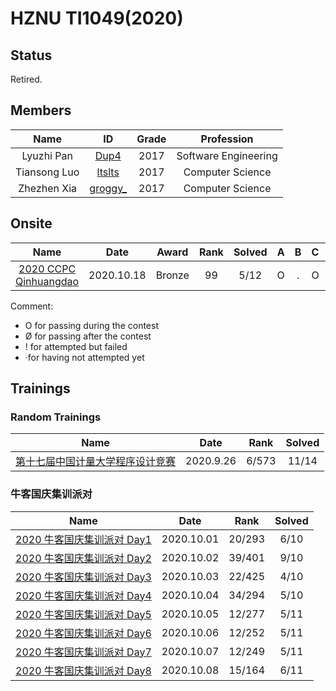 # HZNU TI1049(2020)

## Status

Retired.

## Members

|     Name     |                      ID                      | Grade |      Profession      |
| :----------: | :------------------------------------------: | :---: | :------------------: |
|  Lyuzhi Pan  | [Dup4](https://codeforces.com/profile/Dup4)  | 2017  | Software Engineering |
| Tiansong Luo | [ltslts](https://codeforces.com/profile/lts) | 2017  |   Computer Science   |
| Zhezhen Xia  |                 [groggy\_]()                 | 2017  |   Computer Science   |

## Onsite

|                                   Name                                    |    Date    | Award  | Rank  | Solved |   A   |   B   |   C   |   D   |   E   |   F   |   G   |   H   |   I   |   J   |   K   |   L   |   M   |
| :-----------------------------------------------------------------------: | :--------: | :----: | :---: | :----: | :---: | :---: | :---: | :---: | :---: | :---: | :---: | :---: | :---: | :---: | :---: | :---: | :---: |
| [2020 CCPC Qinhuangdao](./2020/onsite/6th-CCPC-Qinhuangdao-Site/index.md) | 2020.10.18 | Bronze |  99   |  5/12  |   O   |   .   |   O   |   .   |   O   |   O   |   O   |   .   |   .   |   .   |   .   |   .   |

Comment:

* O for passing during the contest
* Ø for passing after the contest
* ! for attempted but failed
* ·for having not attempted yet

## Trainings

### Random Trainings

|                                        Name                                        |   Date    | Rank  | Solved |
| :--------------------------------------------------------------------------------: | :-------: | :---: | :----: |
| [第十七届中国计量大学程序设计竞赛](./2020/random-trainings/17th-cjlu-cpc/index.md) | 2020.9.26 | 6/573 | 11/14  |

### 牛客国庆集训派对

|                                          Name                                           |    Date    |  Rank  | Solved |
| :-------------------------------------------------------------------------------------: | :--------: | :----: | :----: |
| [2020 牛客国庆集训派对 Day1](./2020/nowcoder-national-day-training-party/day1/index.md) | 2020.10.01 | 20/293 |  6/10  |
| [2020 牛客国庆集训派对 Day2](./2020/nowcoder-national-day-training-party/day2/index.md) | 2020.10.02 | 39/401 |  9/10  |
| [2020 牛客国庆集训派对 Day3](./2020/nowcoder-national-day-training-party/day3/index.md) | 2020.10.03 | 22/425 |  4/10  |
| [2020 牛客国庆集训派对 Day4](./2020/nowcoder-national-day-training-party/day4/index.md) | 2020.10.04 | 34/294 |  5/10  |
| [2020 牛客国庆集训派对 Day5](./2020/nowcoder-national-day-training-party/day5/index.md) | 2020.10.05 | 12/277 |  5/11  |
|                             [2020 牛客国庆集训派对 Day6]()                              | 2020.10.06 | 12/252 |  5/11  |
|                             [2020 牛客国庆集训派对 Day7]()                              | 2020.10.07 | 12/249 |  5/11  |
|                             [2020 牛客国庆集训派对 Day8]()                              | 2020.10.08 | 15/164 |  6/11  |
